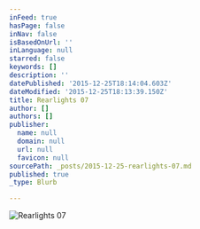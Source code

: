 ```yaml
---
inFeed: true
hasPage: false
inNav: false
isBasedOnUrl: ''
inLanguage: null
starred: false
keywords: []
description: ''
datePublished: '2015-12-25T18:14:04.603Z'
dateModified: '2015-12-25T18:13:39.150Z'
title: Rearlights 07
author: []
authors: []
publisher:
  name: null
  domain: null
  url: null
  favicon: null
sourcePath: _posts/2015-12-25-rearlights-07.md
published: true
_type: Blurb

---
```

![Rearlights 07](https://the-grid-user-content.s3-us-west-2.amazonaws.com/3f0a5aea-0b73-4ebb-a158-846ba48690f8.jpg)